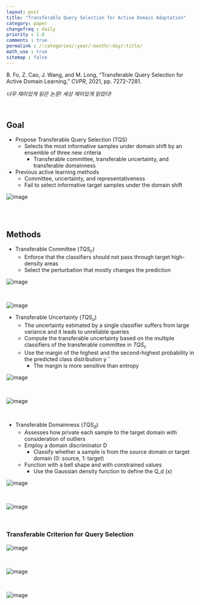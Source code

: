 ```yaml
---
layout: post
title: "Transferable Query Selection for Active Domain Adaptation"
category: paper
changefreq : daily
priority : 1.0
comments : true
permalink : /:categories/:year/:month/:day/:title/
math_use : true
sitemap : false
---
```


B. Fo, Z. Cao, J. Wang, and M. Long, “Transferable Query Selection for Active Domain Learning,” *CVPR*, 2021, pp. 7272-7281.

*너무 재미있게 읽은 논문! 세상 재미있게 읽었다!*

<br>

## Goal

- Propose Transferable Query Selection (TQS)
  - Selects the most informative samples under domain shift by an ensemble of three new criteria
    - Transferable committee, transferable uncertainty, and transferable domainness
- Previous active learning methods 
  - Committee, uncertainty, and representativeness
  - Fail to select informative target samples under the domain shift



![image](https://user-images.githubusercontent.com/85778937/145662678-393c7e94-8112-4ac2-8246-503356f200a5.png)

<br>

<br>

## Methods

- Transferable Committee ($TQS_{c}$)
  - Enforce that the classifiers should not pass through target high-density areas
  - Select the perturbation that mostly changes the prediction

![image](https://user-images.githubusercontent.com/85778937/145662735-2d0f6c43-fe3c-46d5-82fc-a99165cacc4f.png)

<br>

![image](https://user-images.githubusercontent.com/85778937/145662738-3cd4bbe4-eaf5-4d1f-8839-0711fbc39f00.png)<br>

- Transferable Uncertainty ($TQS_{u}$)
  - The uncertainty estimated by a single classifier suffers from large variance and it leads to unreliable queries
  - Compute the transferable uncertainty based on the multiple classifiers of the transferable committee in $TQS_{c}$
  - Use the margin of the highest and the second-highest probability in the predicted class distribution y ̂
    - The margin is more sensitive than entropy

![image](https://user-images.githubusercontent.com/85778937/145662771-93fe93e8-6384-4f4c-b3b6-c83b78ef076c.png)

<br>

![image](https://user-images.githubusercontent.com/85778937/145662782-a35cf8f3-3dc2-45dd-9651-0f30444726a4.png)

<br>

- Transferable Domainness ($TQS_{d}$)
  - Assesses how private each sample to the target domain with consideration of outliers
  - Employ a domain discriminator D
    - Classify whether a sample is from the source domain or target domain (0: source, 1: target)
  - Function with a bell shape and with constrained values
    - Use the Gaussian density function to define the Q_d (x)

![image](https://user-images.githubusercontent.com/85778937/145662825-9087662b-5a24-477c-860e-3b181dba8d85.png)

<br>

![image](https://user-images.githubusercontent.com/85778937/145662833-5fe4efe2-fe3c-4dee-aa5f-bbd013da2736.png)

<br>

### Transferable Criterion for Query Selection

![image](https://user-images.githubusercontent.com/85778937/145662856-790fb6b3-7113-4760-bba3-76355e07aaa9.png)

<br>

![image](https://user-images.githubusercontent.com/85778937/145662872-335b825a-d461-4c50-b065-fcaf201ca16b.png)

<br>

![image](https://user-images.githubusercontent.com/85778937/145662878-db9a780e-cde2-4922-b6ef-0c442945a3dc.png)

